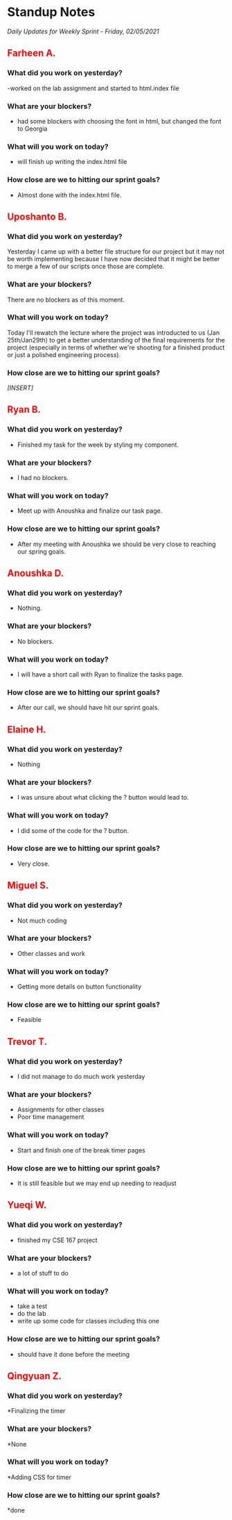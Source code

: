 # Standup Notes
*Daily Updates for Weekly Sprint - Friday, 02/05/2021*

## <span style="color: red;">Farheen A.</span> 

### What did you work on yesterday?
-worked on the lab assignment and started to html.index file

### What are your blockers?
- had some blockers with choosing the font in html, but changed the font to Georgia

### What will you work on today?
- will finish up writing the index.html file

### How close are we to hitting our sprint goals?
- Almost done with the index.html file.

## <span style="color: red;">Uposhanto B.</span> 

### What did you work on yesterday?
Yesterday I came up with a better file structure for our project but it may not be worth implementing because I have now decided that it might be better to merge a few of our scripts once those are complete. 

### What are your blockers?
There are no blockers as of this moment.

### What will you work on today?
Today I'll rewatch the lecture where the project was introducted to us (Jan 25th/Jan29th) to get a better understanding of the final requirements for the project (especially in terms of whether we're shooting for a finished product or just a polished engineering process). 

### How close are we to hitting our sprint goals?
*[INSERT]*

## <span style="color: red;">Ryan B.</span>

### What did you work on yesterday?
- Finished my task for the week by styling my component.

### What are your blockers?
- I had no blockers.

### What will you work on today?
- Meet up with Anoushka and finalize our task page.

### How close are we to hitting our sprint goals?
- After my meeting with Anoushka we should be very close to reaching our spring goals.

## <span style="color: red;">Anoushka D.</span>

### What did you work on yesterday?
- Nothing.

### What are your blockers?
- No blockers.

### What will you work on today?
- I will have a short call with Ryan to finalize the tasks page.

### How close are we to hitting our sprint goals?
- After our call, we should have hit our sprint goals.

## <span style="color: red;">Elaine H.</span>

### What did you work on yesterday?
- Nothing

### What are your blockers?
- I was unsure about what clicking the ? button would lead to.

### What will you work on today?
- I did some of the code for the ? button. 

### How close are we to hitting our sprint goals?
- Very close. 

## <span style="color: red;">Miguel S.</span>

### What did you work on yesterday?
- Not much coding

### What are your blockers?
- Other classes and work

### What will you work on today?
- Getting more details on button functionality

### How close are we to hitting our sprint goals?
- Feasible

## <span style="color: red;">Trevor T.</span>

### What did you work on yesterday?
- I did not manage to do much work yesterday

### What are your blockers?
- Assignments for other classes
- Poor time management

### What will you work on today?
- Start and finish one of the break timer pages

### How close are we to hitting our sprint goals?
- It is still feasible but we may end up needing to readjust

## <span style="color: red;">Yueqi W.</span>

### What did you work on yesterday?
- finished my CSE 167 project

### What are your blockers?
- a lot of stuff to do

### What will you work on today?
- take a test
- do the lab
- write up some code for classes including this one

### How close are we to hitting our sprint goals?
- should have it done before the meeting

## <span style="color: red;">Qingyuan Z.</span>

### What did you work on yesterday?
*Finalizing the timer

### What are your blockers?
*None

### What will you work on today?
*Adding CSS for timer

### How close are we to hitting our sprint goals?
*done
